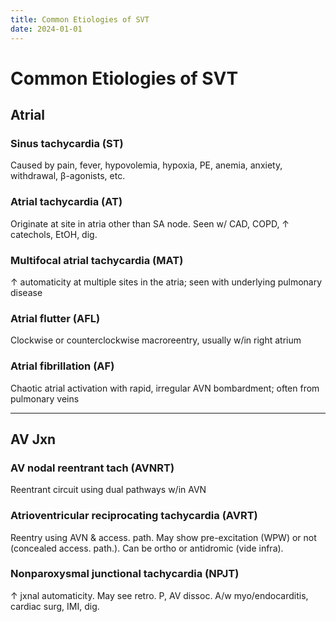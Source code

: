 ```yaml
---
title: Common Etiologies of SVT
date: 2024-01-01
---
```

# Common Etiologies of SVT


## Atrial
### Sinus tachycardia (ST)
Caused by pain, fever, hypovolemia, hypoxia, PE, anemia, anxiety, withdrawal, β-agonists, etc.
### Atrial tachycardia (AT)
Originate at site in atria other than SA node. Seen w/ CAD, COPD, ↑ catechols, EtOH, dig.
### Multifocal atrial tachycardia (MAT)
↑ automaticity at multiple sites in the atria; seen with underlying pulmonary disease
### Atrial flutter (AFL)
Clockwise or counterclockwise macroreentry, usually w/in right atrium
### Atrial fibrillation (AF)
Chaotic atrial activation with rapid, irregular AVN bombardment; often from pulmonary veins

---

## AV Jxn
### AV nodal reentrant tach (AVNRT)
Reentrant circuit using dual pathways w/in AVN
### Atrioventricular reciprocating tachycardia (AVRT)
Reentry using AVN & access. path. May show pre-excitation (WPW) or not (concealed access. path.). Can be ortho or antidromic (vide infra).
### Nonparoxysmal junctional tachycardia (NPJT)
↑ jxnal automaticity. May see retro. P, AV dissoc. A/w myo/endocarditis, cardiac surg, IMI, dig.
